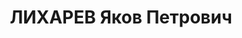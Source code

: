 ---
title: ЛИХАРЕВ Яков Петрович
description: "Род. в 1896, ур.Рязанской обл., русский, из дворян, образование низшее\
  \ \n  нач.штаба ПВО ВРЗ, прож.: г.Жмеринка, \n  арестован 10.09.1937, приговорен\
  \ ВК ВС СССР (выездная сессия, Киев) 19.11.1937 - ВМН, расстрелян 20.11.1937"
---